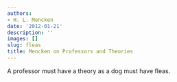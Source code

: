 ```yaml
---
authors:
- H. L. Mencken
date: '2012-01-21'
description: ''
images: []
slug: fleas
title: Mencken on Professors and Theories
---
```


A professor must have a theory as a dog must have fleas.